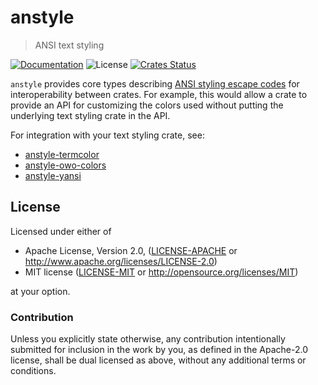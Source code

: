 # anstyle

> ANSI text styling

[![Documentation](https://img.shields.io/badge/docs-master-blue.svg)][Documentation]
![License](https://img.shields.io/crates/l/anstyle.svg)
[![Crates Status](https://img.shields.io/crates/v/anstyle.svg)](https://crates.io/crates/anstyle)

`anstyle` provides core types describing [ANSI styling escape
codes](https://en.wikipedia.org/wiki/ANSI_escape_code) for interoperability
between crates.  For example, this would allow a crate to provide an API for
customizing the colors used without putting the underlying text styling crate
in the API.

For integration with your text styling crate, see:
- [anstyle-termcolor](crates/termcolor)
- [anstyle-owo-colors](crates/owo)
- [anstyle-yansi](crates/yansi)

## License

Licensed under either of

 * Apache License, Version 2.0, ([LICENSE-APACHE](LICENSE-APACHE) or http://www.apache.org/licenses/LICENSE-2.0)
 * MIT license ([LICENSE-MIT](LICENSE-MIT) or http://opensource.org/licenses/MIT)

at your option.

### Contribution

Unless you explicitly state otherwise, any contribution intentionally
submitted for inclusion in the work by you, as defined in the Apache-2.0
license, shall be dual licensed as above, without any additional terms or
conditions.

[Crates.io]: https://crates.io/crates/anstyle
[Documentation]: https://docs.rs/anstyle
